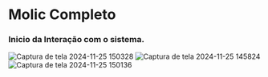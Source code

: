 # Molic Completo

### Inicio da Interação com o sistema.
![Captura de tela 2024-11-25 150328](https://github.com/user-attachments/assets/240ef08e-dd8e-43da-bf68-d53720bfee30)
![Captura de tela 2024-11-25 145824](https://github.com/user-attachments/assets/9d6e1bb7-d36f-4458-8a0b-fbfe319f394a)
![Captura de tela 2024-11-25 150136](https://github.com/user-attachments/assets/d2e3aa4f-fa36-4010-b8f8-237ea273fc95)
